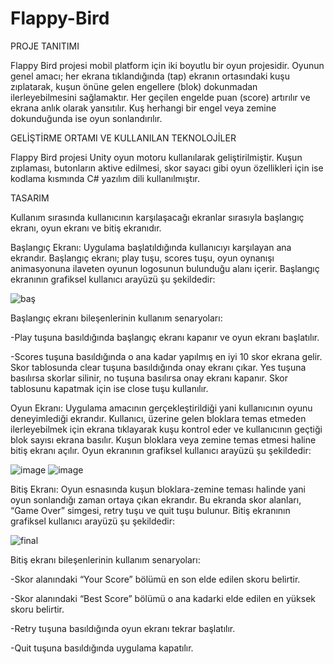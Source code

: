 # Flappy-Bird
  PROJE TANITIMI
  
  Flappy Bird projesi mobil platform için iki boyutlu bir oyun projesidir. Oyunun genel amacı; her ekrana tıklandığında (tap) ekranın ortasındaki kuşu zıplatarak, kuşun önüne gelen engellere (blok) dokunmadan ilerleyebilmesini sağlamaktır. Her geçilen engelde puan (score) artırılır ve ekrana anlık olarak yansıtılır. Kuş herhangi bir engel veya zemine dokunduğunda ise oyun sonlandırılır.
  
  
  GELİŞTİRME ORTAMI VE KULLANILAN TEKNOLOJİLER
  
  Flappy Bird projesi Unity oyun motoru kullanılarak geliştirilmiştir. Kuşun zıplaması, butonların aktive edilmesi, skor sayacı gibi oyun özellikleri için ise kodlama kısmında C# yazılım dili kullanılmıştır.
  
  
  TASARIM
  
  Kullanım sırasında kullanıcının karşılaşacağı ekranlar sırasıyla başlangıç ekranı, oyun ekranı ve bitiş ekranıdır.
  
Başlangıç Ekranı: Uygulama başlatıldığında kullanıcıyı karşılayan ana ekrandır. Başlangıç ekranı; play tuşu, scores tuşu, oyun oynanışı animasyonuna ilaveten oyunun logosunun bulunduğu alanı içerir. Başlangıç ekranının grafiksel kullanıcı arayüzü şu şekildedir:

![baş](https://user-images.githubusercontent.com/74682394/200574263-d82b6ae6-7926-4d37-a360-2506ad49da32.png)

Başlangıç ekranı bileşenlerinin kullanım senaryoları:

-Play tuşuna basıldığında başlangıç ekranı kapanır ve oyun ekranı başlatılır.

-Scores tuşuna basıldığında o ana kadar yapılmış en iyi 10 skor ekrana gelir. Skor tablosunda clear tuşuna basıldığında onay ekranı çıkar. Yes tuşuna basılırsa skorlar silinir, no tuşuna basılırsa onay ekranı kapanır. Skor tablosunu kapatmak için ise close tuşu kullanılır.

Oyun Ekranı: Uygulama amacının gerçekleştirildiği yani kullanıcının oyunu deneyimlediği ekrandır. Kullanıcı, üzerine gelen bloklara temas etmeden ilerleyebilmek için ekrana tıklayarak kuşu kontrol eder ve kullanıcının geçtiği blok sayısı ekrana basılır. Kuşun bloklara veya zemine temas etmesi haline bitiş ekranı açılır. Oyun ekranının grafiksel kullanıcı arayüzü şu şekildedir:

![image](https://user-images.githubusercontent.com/74682394/200567333-52b0d159-8728-4ac2-af6e-058efe1f1bdd.png)
![image](https://user-images.githubusercontent.com/74682394/200567368-4d9c4235-2f67-420a-8b52-9b3266c072f7.png)

Bitiş Ekranı: Oyun esnasında kuşun bloklara-zemine teması halinde yani oyun sonlandığı zaman ortaya çıkan ekrandır. Bu ekranda skor alanları, “Game Over” simgesi, retry tuşu ve quit tuşu bulunur. Bitiş ekranının grafiksel kullanıcı arayüzü şu şekildedir:

![final](https://user-images.githubusercontent.com/74682394/200577279-e23e212e-7f5b-4e99-8e6c-6fb91540213e.png)


Bitiş ekranı bileşenlerinin kullanım senaryoları:

-Skor alanındaki “Your Score” bölümü en son elde edilen skoru belirtir.

-Skor alanındaki “Best Score” bölümü o ana kadarki elde edilen en yüksek skoru belirtir.

-Retry tuşuna basıldığında oyun ekranı tekrar başlatılır.

-Quit tuşuna basıldığında uygulama kapatılır.



